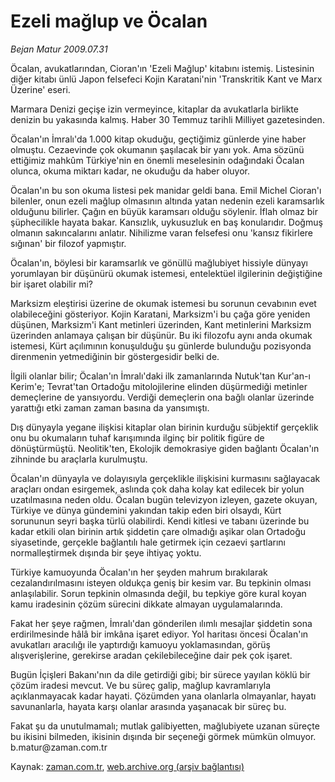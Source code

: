 # Ezeli mağlup ve Öcalan

*Bejan Matur 2009.07.31*

<tr><td class="metin" colspan="2" style="padding-top: 20px; padding-left: 5px; padding-right: 10px;">Öcalan, avukatlarından, Cioran'ın 'Ezeli Mağlup' kitabını istemiş. Listesinin diğer kitabı ünlü Japon felsefeci Kojin Karatani'nin 'Transkritik Kant ve Marx Üzerine' eseri.</td></tr><tr><td class="metin" colspan="2" style="padding-top: 20px; padding-left: 5px; padding-right: 10px;"><p>Marmara Denizi geçişe izin vermeyince, kitaplar da avukatlarla birlikte denizin bu yakasında kalmış. Haber 30 Temmuz tarihli Milliyet gazetesinden.
<p>Öcalan'ın İmralı'da 1.000 kitap okuduğu, geçtiğimiz günlerde yine haber olmuştu. Cezaevinde çok okumanın şaşılacak bir yanı yok. Ama sözünü ettiğimiz mahkûm Türkiye'nin en önemli meselesinin odağındaki Öcalan olunca, okuma miktarı kadar, ne okuduğu da haber oluyor.
<p>Öcalan'ın bu son okuma listesi pek manidar geldi bana. Emil Michel Cioran'ı bilenler, onun ezeli mağlup olmasının altında yatan nedenin ezeli karamsarlık olduğunu bilirler. Çağın en büyük karamsarı olduğu söylenir. İflah olmaz bir şüphecilikle hayata bakar. Kansızlık, uykusuzluk en baş konularıdır. Doğmuş olmanın sakıncalarını anlatır. Nihilizme varan felsefesi onu 'kansız fikirlere sığınan' bir filozof yapmıştır.
<p>Öcalan'ın, böylesi bir karamsarlık ve gönüllü mağlubiyet hissiyle dünyayı yorumlayan bir düşünürü okumak istemesi, entelektüel ilgilerinin değiştiğine bir işaret olabilir mi?
<p>Marksizm eleştirisi üzerine de okumak istemesi bu sorunun cevabının evet olabileceğini gösteriyor. Kojin Karatani, Marksizm'i bu çağa göre yeniden düşünen, Marksizm'i Kant metinleri üzerinden, Kant metinlerini Marksizm üzerinden anlamaya çalışan bir düşünür. Bu iki filozofu aynı anda okumak istemesi, Kürt açılımının konuşulduğu şu günlerde bulunduğu pozisyonda direnmenin yetmediğinin bir göstergesidir belki de.
<p>İlgili olanlar bilir; Öcalan'ın İmralı'daki ilk zamanlarında Nutuk'tan Kur'an-ı Kerim'e; Tevrat'tan Ortadoğu mitolojilerine elinden düşürmediği metinler demeçlerine de yansıyordu. Verdiği demeçlerin ona bağlı olanlar üzerinde yarattığı etki zaman zaman basına da yansımıştı.
<p>Dış dünyayla yegane ilişkisi kitaplar olan birinin kurduğu sübjektif gerçeklik onu bu okumaların tuhaf karışımında ilginç bir politik figüre de dönüştürmüştü. Neolitik'ten, Ekolojik demokrasiye giden bağlantı Öcalan'ın zihninde bu araçlarla kurulmuştu.
<p>Öcalan'ın dünyayla ve dolayısıyla gerçeklikle ilişkisini kurmasını sağlayacak araçları ondan esirgemek, aslında çok daha kolay kat edilecek bir yolun uzatılmasına neden oldu. Öcalan bugün televizyon izleyen, gazete okuyan, Türkiye ve dünya gündemini yakından takip eden biri olsaydı, Kürt sorununun seyri başka türlü olabilirdi. Kendi kitlesi ve tabanı üzerinde bu kadar etkili olan birinin artık şiddetin çare olmadığı aşikar olan Ortadoğu siyasetinde, gerçekle bağlantılı hale getirmek için cezaevi şartlarını normalleştirmek dışında bir şeye ihtiyaç yoktu.
<p>Türkiye kamuoyunda Öcalan'ın her şeyden mahrum bırakılarak cezalandırılmasını isteyen oldukça geniş bir kesim var. Bu tepkinin olması anlaşılabilir. Sorun tepkinin olmasında değil, bu tepkiye göre kural koyan kamu iradesinin çözüm sürecini dikkate almayan uygulamalarında.
<p>Fakat her şeye rağmen, İmralı'dan gönderilen ılımlı mesajlar şiddetin sona erdirilmesinde hâlâ bir imkâna işaret ediyor. Yol haritası öncesi Öcalan'ın avukatları aracılığı ile yaptırdığı kamuoyu yoklamasından, görüş alışverişlerine, gerekirse aradan çekilebileceğine dair pek çok işaret.
<p>Bugün İçişleri Bakanı'nın da dile getirdiği gibi; bir sürece yayılan köklü bir çözüm iradesi mevcut. Ve bu süreç galip, mağlup kavramlarıyla açıklanmayacak kadar hayati. Çözümden yana olanlarla olmayanlar, hayatı savunanlarla, hayata karşı olanlar arasında yaşanacak bir süreç bu.
<p>Fakat şu da unutulmamalı; mutlak galibiyetten, mağlubiyete uzanan süreçte bu ikisini bilmeden, ikisinin dışında bir seçeneği görmek mümkün olmuyor. b.matur@zaman.com.tr<br/></p></p></p></p></p></p></p></p></p></p></p></p></td></tr>

Kaynak: [zaman.com.tr](http://zaman.com.tr/yazar.do?yazino=875214), [web.archive.org (arşiv bağlantısı)](http://web.archive.org/web/20090804194148/http://www.zaman.com.tr:80/yazar.do?yazino=875214)
